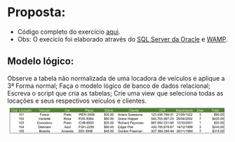 <h1>Proposta:</h1>

* Código completo do exercício [aqui](https://github.com/thaisconto/Curso-ADS/blob/main/Bando_Dados/Lista_Normalizacao/sql_normalizacao.sql).
* Obs: O execício foi elaborado através do [SQL Server da Oracle](https://dev.mysql.com/doc/) e [WAMP](https://sourceforge.net/projects/wampserver/).

<h2>Modelo lógico:</h2>
Observe a tabela não normalizada de uma locadora de veículos e aplique a 3ª Forma normal;
Faça o modelo lógico de banco de dados relacional;
Escreva o script que cria as tabelas;
Crie uma view que seleciona todas as locações e seus respectivos veículos e clientes.

<img src = modelo_tabela.png>


